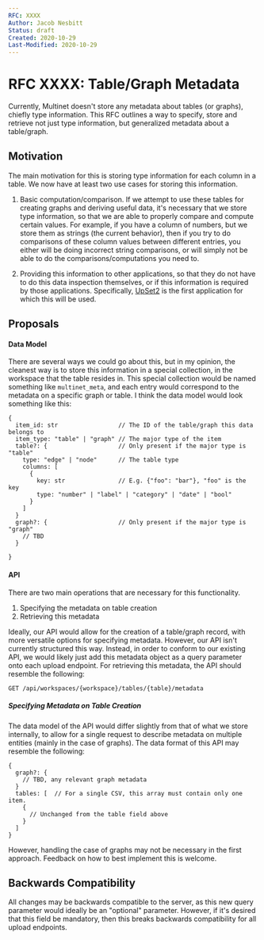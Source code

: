 ```yaml
---
RFC: XXXX
Author: Jacob Nesbitt
Status: draft
Created: 2020-10-29
Last-Modified: 2020-10-29
---
```


# RFC XXXX: Table/Graph Metadata

Currently, Multinet doesn't store any metadata about tables (or graphs), chiefly type information. This RFC outlines a way to specify, store and retrieve not just type information, but generalized metadata about a table/graph.

## Motivation

The main motivation for this is storing type information for each column in a table. We now have at least two use cases for storing this information.

1. Basic computation/comparison. If we attempt to use these tables for creating graphs and deriving useful data, it's necessary that we store type information, so that we are able to properly compare and compute certain values. For example, if you have a column of numbers, but we store them as strings (the current behavior), then if you try to do comparisons of these column values between different entries, you either will be doing incorrect string comparisons, or will simply not be able to do the comparisons/computations you need to.

2. Providing this information to other applications, so that they do not have to do this data inspection themselves, or if this information is required by those applications. Specifically, [UpSet2](https://github.com/visdesignlab/upset2) is the first application for which this will be used.

## Proposals

#### Data Model
There are several ways we could go about this, but in my opinion, the cleanest way is to store this information in a special collection, in the workspace that the table resides in. This special collection would be named something like `multinet_meta`, and each entry would correspond to the metadata on a specific graph or table. I think the data model would look something like this:


```
{
  item_id: str                 // The ID of the table/graph this data belongs to
  item_type: "table" | "graph" // The major type of the item
  table?: {                    // Only present if the major type is "table"
    type: "edge" | "node"      // The table type
    columns: [
      {
        key: str               // E.g. {"foo": "bar"}, "foo" is the key
        type: "number" | "label" | "category" | "date" | "bool"
      }
    ]
  }
  graph?: {                    // Only present if the major type is "graph"
    // TBD
  }

}
```

#### API
There are two main operations that are necessary for this functionality.

1. Specifying the metadata on table creation
2. Retrieving this metadata

Ideally, our API would allow for the creation of a table/graph record, with more versatile options for specifying metadata. However, our API isn't currently structured this way. Instead, in order to conform to our existing API, we would likely just add this metadata object as a query parameter onto each upload endpoint. For retrieving this metadata, the API should resemble the following:

```
GET /api/workspaces/{workspace}/tables/{table}/metadata
```

##### Specifying Metadata on Table Creation

The data model of the API would differ slightly from that of what we store internally, to allow for a single request to describe metadata on multiple entities (mainly in the case of graphs). The data format of this API may resemble the following:

```
{
  graph?: {
    // TBD, any relevant graph metadata
  }
  tables: [  // For a single CSV, this array must contain only one item.
    {
      // Unchanged from the table field above
    }
  ]
}
```

However, handling the case of graphs may not be necessary in the first approach. Feedback on how to best implement this is welcome.

## Backwards Compatibility

All changes may be backwards compatible to the server, as this new query parameter would ideally be an "optional" parameter. However, if it's desired that this field be mandatory, then this breaks backwards compatibility for all upload endpoints.
